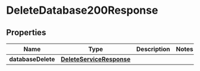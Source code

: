 

# DeleteDatabase200Response


## Properties

| Name | Type | Description | Notes |
|------------ | ------------- | ------------- | -------------|
|**databaseDelete** | [**DeleteServiceResponse**](DeleteServiceResponse.md) |  |  |



